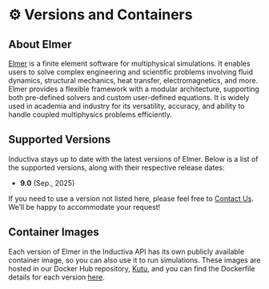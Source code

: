 # ⚙️ Versions and Containers

## About Elmer
[Elmer](https://www.elmerfem.org/blog/) is a finite element software for multiphysical simulations. 
It enables users to solve complex engineering and scientific problems involving fluid dynamics, 
structural mechanics, heat transfer, electromagnetics, and more. 
Elmer provides a flexible framework with a modular architecture, supporting both pre-defined solvers 
and custom user-defined equations. It is widely used in academia and industry for its 
versatility, accuracy, and ability to handle coupled multiphysics problems efficiently.

## Supported Versions
Inductiva stays up to date with the latest versions of Elmer. Below is a list of the supported versions, along with their respective release dates:

- **9.0** (Sep., 2025)

If you need to use a version not listed here, please feel free to [Contact Us](mailto:support@inductiva.ai).
We’ll be happy to accommodate your request!

## Container Images
Each version of Elmer in the Inductiva API has its own publicly available container image, 
so you can also use it to run simulations. These images are hosted in our Docker Hub repository, 
[Kutu](https://hub.docker.com/r/inductiva/kutu/tags?name=elmer), and you can find the 
Dockerfile details for each version [here](https://github.com/inductiva/kutu/tree/main/simulators/elmer).
